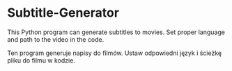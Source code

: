 # Subtitle-Generator
This Python program can generate subtitles to movies. Set proper language and path to the video in the code.

Ten program generuje napisy do filmów. Ustaw odpowiedni język i ścieżkę pliku do filmu w kodzie.

